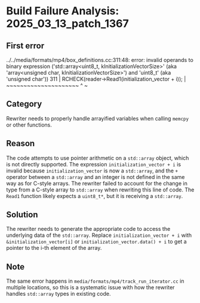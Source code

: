 # Build Failure Analysis: 2025_03_13_patch_1367

## First error

../../media/formats/mp4/box_definitions.cc:311:48: error: invalid operands to binary expression ('std::array<uint8_t, kInitializationVectorSize>' (aka 'array<unsigned char, kInitializationVectorSize>') and 'uint8_t' (aka 'unsigned char'))
  311 |     RCHECK(reader->Read1(initialization_vector + i));
      |                          ~~~~~~~~~~~~~~~~~~~~~ ^ ~

## Category
Rewriter needs to properly handle arrayified variables when calling `memcpy` or other functions.

## Reason
The code attempts to use pointer arithmetic on a `std::array` object, which is not directly supported. The expression `initialization_vector + i` is invalid because `initialization_vector` is now a `std::array`, and the `+` operator between a `std::array` and an integer is not defined in the same way as for C-style arrays. The rewriter failed to account for the change in type from a C-style array to `std::array` when rewriting this line of code. The `Read1` function likely expects a `uint8_t*`, but it is receiving a `std::array`.

## Solution
The rewriter needs to generate the appropriate code to access the underlying data of the `std::array`. Replace `initialization_vector + i` with `&initialization_vector[i]` or `initialization_vector.data() + i` to get a pointer to the i-th element of the array.

## Note
The same error happens in `media/formats/mp4/track_run_iterator.cc` in multiple locations, so this is a systematic issue with how the rewriter handles `std::array` types in existing code.